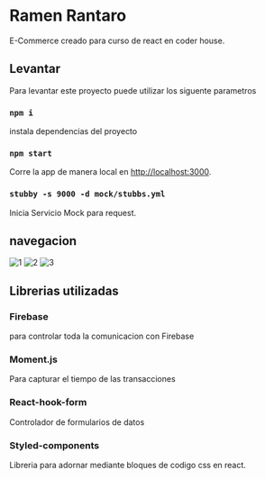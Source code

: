 # Ramen Rantaro

E-Commerce creado para curso de react en coder house.

## Levantar

Para levantar este proyecto puede utilizar los siguente parametros

### `npm i`
instala dependencias del proyecto

### `npm start`

Corre la app de manera local
en  [http://localhost:3000](http://localhost:3000).


### `stubby -s 9000 -d mock/stubbs.yml`

Inicia Servicio Mock para request.

## navegacion 
![1](https://user-images.githubusercontent.com/74918389/143136913-a3c2555b-0ec6-40f0-b443-a9c6790b64c2.gif)
![2](https://user-images.githubusercontent.com/74918389/143136944-31ee6fb2-6d29-4ff6-8638-8a4b92414ec3.gif)
![3](https://user-images.githubusercontent.com/74918389/143136945-393f185d-0b2b-4cf0-8f12-06b44b2e421d.gif)


## Librerias utilizadas
 ### Firebase
 para controlar toda la comunicacion con Firebase
 
 ### Moment.js
 Para capturar el tiempo de las transacciones
 
 ### React-hook-form
 Controlador de formularios de datos
 
 ### Styled-components
 Libreria para adornar mediante bloques de codigo css en react.
